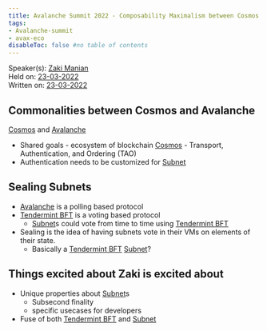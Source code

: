 ```yaml
---
title: Avalanche Summit 2022 - Composability Maximalism between Cosmos and Avalanche
tags:
- Avalanche-summit
- avax-eco
disableToc: false #no table of contents
---
```


Speaker(s): [Zaki Manian](notes/Zaki%20Manian.md)    
Held on: [23-03-2022](notes/23-03-2022.md)   
Written on: [23-03-2022](notes/23-03-2022.md)   


## Commonalities between Cosmos and Avalanche
[Cosmos](notes/Cosmos.md) and [Avalanche](notes/Avalanche.md)
- Shared goals - ecosystem of blockchain
[Cosmos](notes/Cosmos.md) - Transport, Authentication, and Ordering (TAO)
- Authentication needs to be customized for [Subnet](notes/Subnet.md)

## Sealing Subnets
- [Avalanche](notes/Avalanche.md) is a polling based protocol
- [Tendermint BFT](notes/Tendermint%20BFT.md) is a voting based protocol
	- [Subnet](notes/Subnet.md)s could vote from time to time using [Tendermint BFT](notes/Tendermint%20BFT.md)
- Sealing is the idea of having subnets vote in their VMs on elements of their state.
	- Basically a [Tendermint BFT](notes/Tendermint%20BFT.md) [Subnet](notes/Subnet.md)?
## Things excited about Zaki is excited about
- Unique properties about [Subnet](notes/Subnet.md)s
	- Subsecond finality
	- specific usecases for developers
- Fuse of both [Tendermint BFT](notes/Tendermint%20BFT.md) and [Subnet](notes/Subnet.md)
